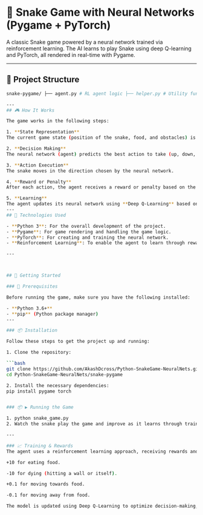 # 🐍 Snake Game with Neural Networks (Pygame + PyTorch)

A classic Snake game powered by a neural network trained via reinforcement learning. The AI learns to play Snake using deep Q-learning and PyTorch, all rendered in real-time with Pygame.

---

## 📂 Project Structure

   ```bash
snake-pygame/ ├── agent.py # RL agent logic ├── helper.py # Utility functions ├── model.py # Neural network model (PyTorch) ├── snake_game.py # Game environment (Pygame) ├── model/ # Saved models and training checkpoints    

---
## 🎮 How It Works

The game works in the following steps:

1. **State Representation**  
   The current game state (position of the snake, food, and obstacles) is converted into a numerical format.

2. **Decision Making**  
   The neural network (agent) predicts the best action to take (up, down, left, right) based on the current state.

3. **Action Execution**  
   The snake moves in the direction chosen by the neural network.

4. **Reward or Penalty**  
   After each action, the agent receives a reward or penalty based on the outcome (e.g., eating food, dying, or moving closer to food).

5. **Learning**  
   The agent updates its neural network using **Deep Q-Learning** based on the feedback it receives, improving its strategy over time.
---
## 🧠 Technologies Used

- **Python 3**: For the overall development of the project.
- **Pygame**: For game rendering and handling the game logic.
- **PyTorch**: For creating and training the neural network.
- **Reinforcement Learning**: To enable the agent to learn through rewards and penalties over time.

---



## 🚀 Getting Started

### 🔧 Prerequisites

Before running the game, make sure you have the following installed:

- **Python 3.6+**
- **pip** (Python package manager)
---

### 📦 Installation

Follow these steps to get the project up and running:

1. Clone the repository:

   ```bash
   git clone https://github.com/AkashDcross/Python-SnakeGame-NeuralNets.git
   cd Python-SnakeGame-NeuralNets/snake-pygame

2. Install the necessary dependencies:
   pip install pygame torch


### 📦 ▶️ Running the Game

1. python snake_game.py
2. Watch the snake play the game and improve as it learns through training!

---

### 📈 Training & Rewards
The agent uses a reinforcement learning approach, receiving rewards and penalties based on its actions:

+10 for eating food.

-10 for dying (hitting a wall or itself).

+0.1 for moving towards food.

-0.1 for moving away from food.

The model is updated using Deep Q-Learning to optimize decision-making, improving over time.
